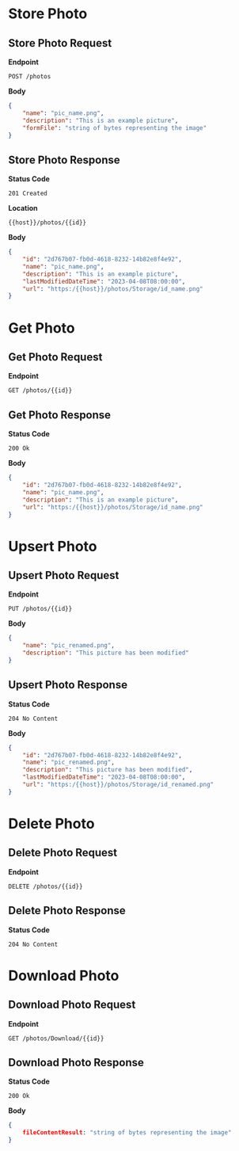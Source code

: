 # Store Photo

## Store Photo Request

**Endpoint**

`POST /photos`

**Body**

```json
{
	"name": "pic_name.png",
	"description": "This is an example picture",
	"formFile": "string of bytes representing the image"
}
```

## Store Photo Response

**Status Code**

`201 Created`

**Location**

`{{host}}/photos/{{id}}`

**Body**

```json
{
	"id": "2d767b07-fb0d-4618-8232-14b82e8f4e92",
	"name": "pic_name.png",
	"description": "This is an example picture",
	"lastModifiedDateTime": "2023-04-08T08:00:00",
	"url": "https:/{{host}}/photos/Storage/id_name.png"
}
```

# Get Photo

## Get Photo Request

**Endpoint**

`GET /photos/{{id}}`

## Get Photo Response

**Status Code**

`200 Ok`

**Body**

```json
{
	"id": "2d767b07-fb0d-4618-8232-14b82e8f4e92",
	"name": "pic_name.png",
	"description": "This is an example picture",
	"url": "https:/{{host}}/photos/Storage/id_name.png"
}
```

# Upsert Photo

## Upsert Photo Request

**Endpoint**

`PUT /photos/{{id}}`

**Body**

```json
{
	"name": "pic_renamed.png",
	"description": "This picture has been modified"
}
```

## Upsert Photo Response

**Status Code**

`204 No Content`

**Body**

```json
{
	"id": "2d767b07-fb0d-4618-8232-14b82e8f4e92",
	"name": "pic_renamed.png",
	"description": "This picture has been modified",
	"lastModifiedDateTime": "2023-04-08T08:00:00",
	"url": "https:/{{host}}/photos/Storage/id_renamed.png"
}
```

# Delete Photo

## Delete Photo Request

**Endpoint**

`DELETE /photos/{{id}}`

## Delete Photo Response

**Status Code**

`204 No Content`

# Download Photo

## Download Photo Request

**Endpoint**

`GET /photos/Download/{{id}}`

## Download Photo Response

**Status Code**

`200 Ok`

**Body**

```json
{
	fileContentResult: "string of bytes representing the image"
}
```